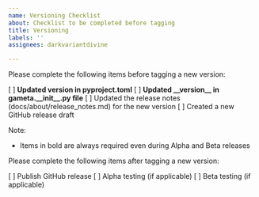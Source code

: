 ```yaml
---
name: Versioning Checklist
about: Checklist to be completed before tagging
title: Versioning
labels: ''
assignees: darkvariantdivine

---
```


Please complete the following items before tagging a new version:

[ ] **Updated version in pyproject.toml**
[ ] **Updated \_\_version\_\_ in gameta.\_\_init\_\_.py file**
[ ] Updated the release notes (docs/about/release_notes.md) for the new version
[ ] Created a new GitHub release draft

Note:
* Items in bold are always required even during Alpha and Beta releases

Please complete the following items after tagging a new version:

[ ] Publish GitHub release
[ ] Alpha testing (if applicable)
[ ] Beta testing (if applicable)
